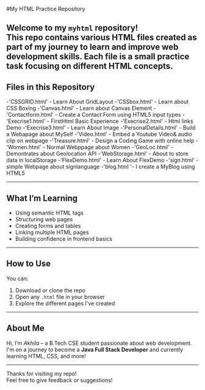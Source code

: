 #My HTML Practice Repository

Welcome to my `myhtml` repository!  
This repo contains various **HTML files** created as part of my journey to learn and improve web development skills. Each file is a small practice task focusing on different HTML concepts.
---
## Files in this Repository

-'CSSGRID.html' - Learn About GridLayout
-'CSSbox.html'  - Learn about CSS Boxing
-'Canvas.html' - Learn about Canvas Element
-'Contactform.html' - Create a Contact Form using HTML5 input types
-'Execrise1.html' - FirstHtml Basic Experience
-'Execrise2.html' - Html links Demo
-'Execrise3.html' - Learn About Image
-'PersonalDetails.html' - Build a Webapage about MySelf
-'Video.html' - Embed a Youtube Video& audio clip on webpage
-'Treasure.html' - Design a Coding Game with online help
-'Women.html' - Normal Webppage about Women
-'GeoLoc.html' - Demontrates about Geolocation API
-'WebStorage.html' - About to store data in localStorage
-'FlexDemo.html' - Learn About FlexDemo
-'sign.html' - simple Webpage about signlanguage
-'blog.html '- I create a MyBlog using HTML5 

---

## What I’m Learning

- Using semantic HTML tags
- Structuring web pages
- Creating forms and tables
- Linking multiple HTML pages
- Building confidence in frontend basics

---

## How to Use

You can:
1. Download or clone the repo
2. Open any `.html` file in your browser
3. Explore the different pages I've created 

---

## About Me

Hi, I’m *Akhila* – a B.Tech CSE student passionate about web development.  
I'm on a journey to become a **Java Full Stack Developer** and currently learning HTML, CSS, and more!

---

Thanks for visiting my repo!   
Feel free to give feedback or suggestions!

